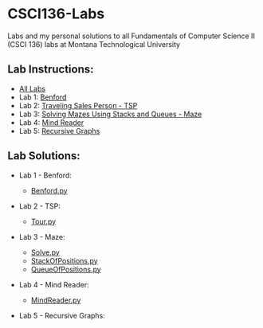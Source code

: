 # CSCI136-Labs
Labs and my personal solutions to all Fundamentals of Computer Science II (CSCI 136) labs at Montana Technological University

## Lab Instructions:
- [All Labs](LabInstructions)
- Lab 1: [Benford](LabInstructions/CSCI136FundamentalsOfCS2-2023-01-11-Assignment1-Benford-rev2.pdf)
- Lab 2: [Traveling Sales Person - TSP](LabInstructions/CSCI136FundamentalsOfCS2-2023-01-18-Assignment2-TSP.pdf)
- Lab 3: [Solving Mazes Using Stacks and Queues - Maze](LabInstructions/CSCI136FundamentalsOfCS2-2023-01-28-Assignment3-Mazes-b.pdf)
- Lab 4: [Mind Reader](LabInstructions/CSCI136FundamentalsOfCS2-2023-02-08-Assignment4-MindReader.pdf)
- Lab 5: [Recursive Graphs](LabInstructions/CSCI136FundamentalsOfCS2-2023-02-15-Assignment5-Sierpinski.pdf)

## Lab Solutions:
- Lab 1 - Benford:
  - [Benford.py](01-Benford/Benford.py)
  
- Lab 2 - TSP:
  - [Tour.py](02-TSP/Tour.py)
  
- Lab 3 - Maze:
  - [Solve.py](03-Maze/Solve.py)
  - [StackOfPositions.py](03-Maze/StackOfPositions.py)
  - [QueueOfPositions.py](03-Maze/QueueOfPositions.py)

- Lab 4 - Mind Reader:
  - [MindReader.py](04-MindReader/MindReader.py)
  
- Lab 5 - Recursive Graphs:

